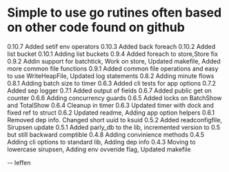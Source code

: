 # Simple to use go rutines often based on other code found on github

0.10.7  Added setif env operators
0.10.3  Added back foreach
0.10.2  Added list bucket
0.10.1  Adding list buckets
0.9.4   Added foreach to store,Store fix
0.9.2   Addin support for batchtick, Work on store, Updated makefile, Added more common file functions
0.9.1   Added common file operations and easy to use WriteHeapFile, Updated log statements
0.8.2   Adding minute flows
0.8.1   Adding batch size to timer
0.6.3   Added cli tests for app options
0.7.2   Added sep logger
0.7.1   Added output of fields
0.6.7   Added public get on counter
0.6.6   Adding concurrency guards
0.6.5   Added locks on BatchShow and TotalShow
0.6.4   Cleanup in timer
0.6.3   Updated timer with dock and fixed ref to struct
0.6.2   Updated readme, Adding app option helpers
0.6.1   Removed dep info. Changed short uuid to ksuid
0.5.2   Added readconfigfile, Sirupsen update
0.5.1   Added parly_db to the lib, incremented version to 0.5 but still backward comptible
0.4.8   Adding convinience methods
0.4.5   Adding cli options to standard lib, Adding dep info
0.4.3   Moving to lowercase sirupsen, Adding env ovveride flag, Updated makefile

-- leffen 